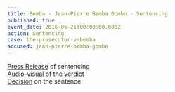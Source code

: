 ```yaml
---
title: Bemba - Jean-Pierre Bemba Gombo - Sentencing
published: true
event_date: 2016-06-21T00:00:00.000Z
action: Sentencing
case: the-prosecutor-v-bemba
accused: jean-pierre-bemba-gombo
---
```



[Press Release](https://www.icc-cpi.int//Pages/item.aspx?name=PR1223) of sentencing
<br>[Audio-visual](https://www.youtube.com/watch?v=oWmjjgsG1Is) of the verdict
<br>[Decision](https://www.icc-cpi.int/iccdocs/PIDS/other/20-06-2016-Summary_of_Sentencing_Decision-Eng.pdf) on the sentence